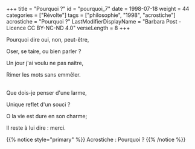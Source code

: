 +++
title = "Pourquoi ?"
id = "pourquoi_7"
date = 1998-07-18
weight = 44
categories = ["Révolte"]
tags = ["philosophie", "1998", "acrostiche"]
acrostiche = "Pourquoi ?"
LastModifierDisplayName = "Barbara Post - Licence CC BY-NC-ND 4.0"
verseLength = 8
+++

Pourquoi dire oui, non, peut-être,

Oser, se taire, ou bien parler ?

Un jour j'ai voulu ne pas naître,

Rimer les mots sans emmêler.

 \
Que dois-je penser d'une larme,

Unique reflet d'un souci ?

O la vie est dure en son charme;

Il reste à lui dire : merci.

{{% notice style="primary" %}}
Acrostiche : Pourquoi ?
{{% /notice %}}
